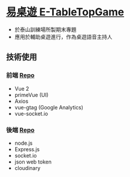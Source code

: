 # [易桌遊 E-TableTopGame](https://link1515.github.io/wda-final-project/)
- 於泰山訓練場所製期末專題
- 應用於輔助桌遊進行，作為桌遊語音主持人

## 技術使用

### 前端 [Repo](https://github.com/Link1515/wda-final-project)
- Vue 2
- primeVue (UI)
- Axios
- vue-gtag (Google Analytics)
- vue-socket.io

### 後端 [Repo](https://github.com/Link1515/wda-final-project-server)
- node.js
- Express.js
- socket.io
- json web token
- cloudinary

